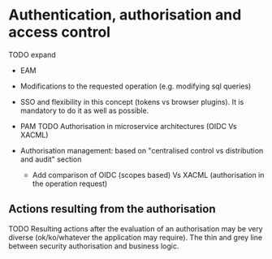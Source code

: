 # Authentication, authorisation and access control

TODO expand
- EAM
- Modifications to the requested operation (e.g. modifying sql queries)
- SSO and flexibility in this concept (tokens vs browser plugins). It is mandatory to do it as well as possible.
- PAM
TODO Authorisation in microservice architectures (OIDC Vs XACML)

- Authorisation management: based on "centralised control vs distribution and audit" section
  + Add comparison of OIDC (scopes based) Vs XACML (authorisation in the operation request)

## Actions resulting from the authorisation

TODO Resulting actions after the evaluation of an authorisation may be very diverse (ok/ko/whatever the application may require). The thin and grey line between security authorisation and business logic.
